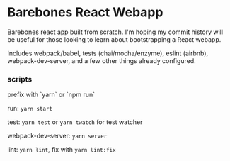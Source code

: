 # Barebones React Webapp

Barebones react app built from scratch. I'm hoping my commit history will be useful for those looking to learn about bootstrapping a React webapp.

Includes webpack/babel, tests (chai/mocha/enzyme), eslint (airbnb), webpack-dev-server, and a few other things already configured.

<h3>scripts</h3>
prefix with `yarn` or `npm run`

run: `yarn start`

test: `yarn test` or `yarn twatch` for test watcher

webpack-dev-server: `yarn server`

lint: `yarn lint`, fix with `yarn lint:fix`
